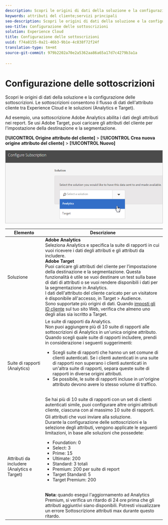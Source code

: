 ```yaml
---
description: Scopri le origini di dati della soluzione e la configurazione delle sottoscrizioni. Le sottoscrizioni consentono il flusso di dati dell'attributo cliente tra Experience Cloud e le soluzioni (Analytics e Target).
keywords: attributi del cliente;servizi principali
seo-description: Scopri le origini di dati della soluzione e la configurazione delle sottoscrizioni. Le sottoscrizioni consentono il flusso di dati dell'attributo cliente tra Experience Cloud e le soluzioni (Analytics e Target).
seo-title: Configurazione delle sottoscrizioni
solution: Experience Cloud
title: Configurazione delle sottoscrizioni
uuid: f74a8155-0a21-46b3-9b1e-4c838f72f24f
translation-type: tm+mt
source-git-commit: 979b2202a70e2a5362aa86a65a17d7c4279b3a1a

---
```



# Configurazione delle sottoscrizioni

Scopri le origini di dati della soluzione e la configurazione delle sottoscrizioni. Le sottoscrizioni consentono il flusso di dati dell'attributo cliente tra Experience Cloud e le soluzioni (Analytics e Target).

Ad esempio, una sottoscrizione Adobe Analytics abilita i dati degli attributi nei report. Se usi Adobe Target, puoi caricare gli attributi del cliente per l'impostazione della destinazione e la segmentazione.

**[!UICONTROL Origine attributo del cliente]** &gt; **[!UICONTROL Crea nuova origine attributo del cliente]** &gt; **[!UICONTROL Nuovo]**

![](assets/configure_subscription_page.png)

| Elemento | Descrizione |
|--- |--- |
| Soluzione | **Adobe Analytics**<br>Seleziona Analytics e specifica la suite di rapporti in cui vuoi ricevere i dati degli attributi e gli attributi da includere.<br>**Adobe Target**<br>Puoi caricare gli attributi del cliente per l’impostazione della destinazione e la segmentazione. Questa funzionalità è utile se vuoi destinare un test sulla base di dati di attributi o se vuoi rendere disponibili i dati per la segmentazione in Analytics.<br>I dati dell'attributo del cliente caricato per un visitatore è disponibile all'accesso, in Target &gt; Audience.<br>Sono supportate più origini di dati. Quando [imposti gli ID cliente](../core-services/core-services.md) sul tuo sito Web, verifica che almeno uno degli alias sia iscritto a Target. |
| Suite di rapporti (Analytics) | Le suite di rapporti da Analytics.<br>Non puoi aggiungere più di 10 suite di rapporti alle sottoscrizioni di Analytics in un'unica origine attributo. Quando scegli quale suite di rapporti includere, prendi in considerazione i seguenti suggerimenti:<ul><li>Scegli suite di rapporti che hanno un set comune di clienti autenticati. Se i clienti autenticati in una suite di rapporti non superano i clienti autenticati in un'altra suite di rapporti, separa queste suite di rapporti in diverse origini attributi.</li><li>Se possibile, le suite di rapporti incluse in un'origine attributo devono avere lo stesso volume di traffico.</li></ul><br>Se hai più di 10 suite di rapporti con un set di clienti autenticati simile, puoi configurare altre origini attributi cliente, ciascuna con al massimo 10 suite di rapporti. |
| Attributi da includere (Analytics e Target) | Gli attributi che vuoi inviare alla soluzione.<br>Durante la configurazione delle sottoscrizioni e la selezione degli attributi, vengono applicate le seguenti limitazioni, in base alle soluzioni che possedete:<ul><li>Foundation: 0</li><li>Select: 3</li><li>Prime: 15</li><li>Ultimate: 200</li><li>Standard: 3 totali</li><li>Premium: 200 per suite di report</li><li>Target Standard: 5</li><li>Target Premium: 200</li></ul><br>**Nota:** quando esegui l'aggiornamento ad Analytics Premium, si verifica un ritardo di 24 ore prima che gli attributi aggiuntivi siano disponibili. Potresti visualizzare un errore Sottoscrizione attributi max durante questo ritardo. |
